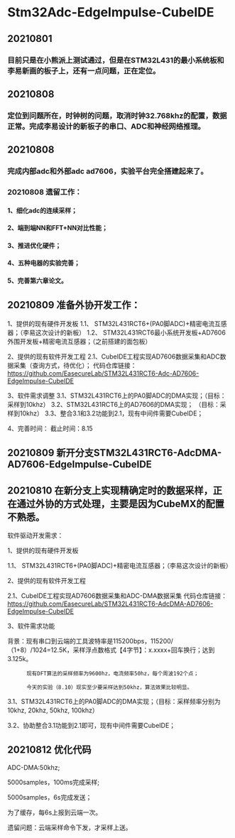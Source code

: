# Stm32Adc-EdgeImpulse-CubeIDE


## 20210801 
### 目前只是在小熊派上测试通过，但是在STM32L431的最小系统板和李易新画的板子上，还有一点问题，正在定位。

## 20210808 
### 定位到问题所在，时钟树的问题，取消时钟32.768khz的配置，数据正常。完成李易设计的新板子的串口、ADC和神经网络推理。

## 20210808 
### 完成内部adc和外部adc ad7606，实验平台完全搭建起来了。

### 20210808 遗留工作：
####    1、细化adc的连续采样；
####    2、端到端NN和FFT+NN对比性能；
####    3、推进优化硬件；
####    4、五种电器的实验完善；
####    5、完善第六章论文。

## 20210809 准备外协开发工作：
1、提供的现有硬件开发板
1.1、  STM32L431RCT6+(PA0脚ADC)+精密电流互感器；（李易这次设计的新板）
1.2、  STM32L431RCT6最小系统开发板+AD7606外围开发板+精密电流互感器；（之前搭建的面包板）

2、提供的现有软件开发工程
2.1、CubeIDE工程实现AD7606数据采集和ADC数据采集（查询方式，待优化）；
        代码仓库链接：https://github.com/EasecureLab/STM32L431RCT6-Adc-AD7606-EdgeImpulse-CubeIDE

3、软件需求调整
3.1、STM32L431RCT6上的PA0脚ADC的DMA实现；（目标：采样到10khz）
3.2、STM32L431RCT6上的AD7606的DMA实现；    （目标：采样到10khz）
3.3、整合3.1和3.2功能到2.1，现有中间件需要CubeIDE；

4、完善时间：
截止时间：8.15

## 20210809 新开分支STM32L431RCT6-AdcDMA-AD7606-EdgeImpulse-CubeIDE

## 20210810 在新分支上实现精确定时的数据采样，正在通过外协的方式处理，主要是因为CubeMX的配置不熟悉。
软件驱动开发需求：

1、提供的现有硬件开发板

1.1、  STM32L431RCT6+(PA0脚ADC)+精密电流互感器；（李易这次设计的新板）

2、提供的现有软件开发工程

2.1、CubeIDE工程实现AD7606数据采集和ADC-DMA数据采集
        代码仓库链接：https://github.com/EasecureLab/STM32L431RCT6-AdcDMA-AD7606-EdgeImpulse-CubeIDE

3、软件需求功能

背景：现有串口到云端的工具波特率是115200bps，115200/（1+8）/1024=12.5K，采样浮点数格式【4字节】：x.xxxx+回车换行；达到3.125k。

          现有DFT算法的采样频率为9600hz，电流频率50hz，每个周波192个点；
          
          今天的实验（8.10）现实至少要采样达到50khz，算法效果比较明显。
          
3.1、STM32L431RCT6上的PA0脚ADC的DMA实现；（目标：采样频率分别为10khz, 20khz, 50khz, 100khz）

3.2、协助整合3.1功能到2.1即可，现有中间件需要CubeIDE；


## 20210812 优化代码
ADC-DMA:50khz; 

5000samples，100ms完成采样;

5000samples，6s完成发送；

为了缓存，每6s上报到云端一次。

遗留问题：云端采样命令下发，才采样上送。
